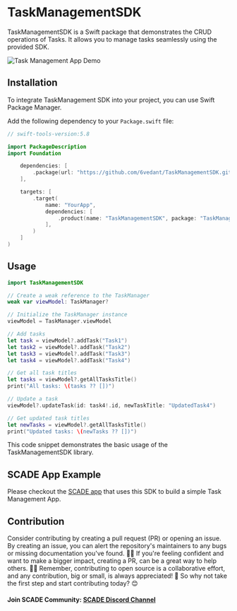 # TaskManagementSDK

TaskManagementSDK is a Swift package that demonstrates the CRUD operations of Tasks. It allows you to manage tasks seamlessly using the provided SDK.

![Task Management App Demo](images/app.gif)

## Installation

To integrate TaskManagement SDK into your project, you can use Swift Package Manager.

Add the following dependency to your `Package.swift` file:

```swift
// swift-tools-version:5.8

import PackageDescription
import Foundation

    dependencies: [
        .package(url: "https://github.com/6vedant/TaskManagementSDK.git", branch: "main")
    ],

    targets: [
        .target(
            name: "YourApp",
            dependencies: [
                .product(name: "TaskManagementSDK", package: "TaskManagementSDK"),
            ],
        )
    ]
)
```

## Usage
```swift
import TaskManagementSDK

// Create a weak reference to the TaskManager
weak var viewModel: TaskManager?

// Initialize the TaskManager instance
viewModel = TaskManager.viewModel

// Add tasks
let task = viewModel?.addTask("Task1")
let task2 = viewModel?.addTask("Task2")
let task3 = viewModel?.addTask("Task3")
let task4 = viewModel?.addTask("Task4")

// Get all task titles
let tasks = viewModel?.getAllTasksTitle()
print("All tasks: \(tasks ?? [])")

// Update a task
viewModel?.updateTask(id: task4!.id, newTaskTitle: "UpdatedTask4")

// Get updated task titles
let newTasks = viewModel?.getAllTasksTitle()
print("Updated tasks: \(newTasks ?? [])")
```
This code snippet demonstrates the basic usage of the TaskManagementSDK library.


## SCADE App Example
Please checkout the [SCADE app](https://github.com/6vedant/TaskManagerApp) that uses this SDK to build a simple Task Management App.


## Contribution

<p>Consider contributing by creating a pull request (PR) or opening an issue. By creating an issue, you can alert the repository's maintainers to any bugs or missing documentation you've found. 🐛📝 If you're feeling confident and want to make a bigger impact, creating a PR, can be a great way to help others. 📖💡 Remember, contributing to open source is a collaborative effort, and any contribution, big or small, is always appreciated! 🙌 So why not take the first step and start contributing today? 😊</p>

#### Join SCADE Community: [SCADE Discord Channel](https://discord.gg/6PRedqCK)

